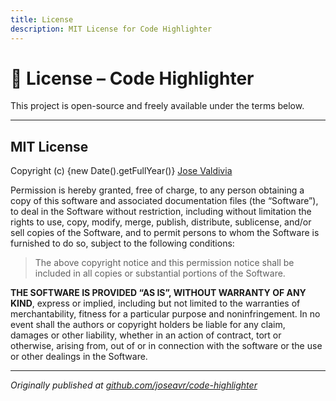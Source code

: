 ```yaml
---
title: License
description: MIT License for Code Highlighter
---
```


# 📄 License – Code Highlighter

This project is open-source and freely available under the terms below.

---

## MIT License

Copyright (c) {new Date().getFullYear()} [Jose Valdivia](https://github.com/joseavr)

Permission is hereby granted, free of charge, to any person obtaining a copy of this software and associated documentation files (the “Software”), to deal in the Software without restriction, including without limitation the rights to use, copy, modify, merge, publish, distribute, sublicense, and/or sell copies of the Software, and to permit persons to whom the Software is furnished to do so, subject to the following conditions:

> The above copyright notice and this permission notice shall be included in all copies or substantial portions of the Software.

**THE SOFTWARE IS PROVIDED “AS IS”, WITHOUT WARRANTY OF ANY KIND**, express or implied, including but not limited to the warranties of merchantability, fitness for a particular purpose and noninfringement. In no event shall the authors or copyright holders be liable for any claim, damages or other liability, whether in an action of contract, tort or otherwise, arising from, out of or in connection with the software or the use or other dealings in the Software.

---

_Originally published at [github.com/joseavr/code-highlighter](https://github.com/joseavr/code-highlighter)_
